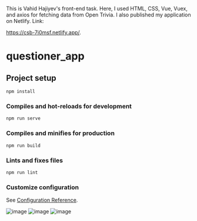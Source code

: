 This is Vahid Hajiyev's front-end task. Here, I used HTML, CSS, Vue, Vuex, and axios for fetching data from Open Trivia. I also published my application on Netlify. Link:

https://csb-7i0msf.netlify.app/.












# questioner_app

## Project setup
```
npm install
```

### Compiles and hot-reloads for development
```
npm run serve
```

### Compiles and minifies for production
```
npm run build
```

### Lints and fixes files
```
npm run lint
```

### Customize configuration
See [Configuration Reference](https://cli.vuejs.org/config/).

![image](https://user-images.githubusercontent.com/72050708/154579577-8ff334ab-5b41-4d66-8c58-dbcca767c89d.png)
![image](https://user-images.githubusercontent.com/72050708/154579600-b4526259-ec25-4505-8ab8-c941006ed6f0.png)
![image](https://user-images.githubusercontent.com/72050708/154579628-cbea29f6-4812-445d-a87b-f412cc772fd2.png)
